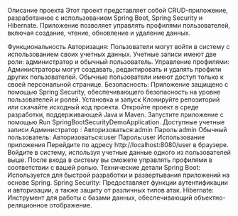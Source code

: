 Описание проекта
Этот проект представляет собой CRUD-приложение, разработанное с использованием Spring Boot, Spring Security и Hibernate. Приложение позволяет управлять профилями пользователей, включая создание, чтение, обновление и удаление данных.

Функциональность
Авторизация: Пользователи могут войти в систему с использованием своих учетных данных. Учетные записи имеют две роли: администратор и обычный пользователь.
Управление профилями: Администраторы могут создавать, редактировать и удалять профили других пользователей. Обычные пользователи имеют доступ только к своей персональной странице.
Безопасность: Приложение защищено с помощью Spring Security, обеспечивающего безопасность на уровне пользователей и ролей.
Установка и запуск
Клонируйте репозиторий или скачайте исходный код проекта.
Откройте проект в среде разработки, поддерживающей Java и Maven.
Запустите приложение с помощью Run SpringBootSecurityDemoApplication.
Доступные учетные записи
Администратор :
Авторизоваться:admin
Пароль:admin
Обычный пользователь:
Авторизоваться:user
Пароль:user
Использование приложения
Перейдите по адресу http://localhost:8080/user в браузере.
Войдите в систему, используя учетные данные одного из пользователей выше.
После входа в систему вы сможете управлять профилями в соответствии с вашей ролью.
Технические детали
Spring Boot: Используется для быстрой разработки и развертывания приложений на основе Spring.
Spring Security: Предоставляет функции аутентификации и авторизации, а также защиту от различных типов атак.
Hibernate: Инструмент для работы с базами данных, обеспечивающий объектно-реляционное отображение.
